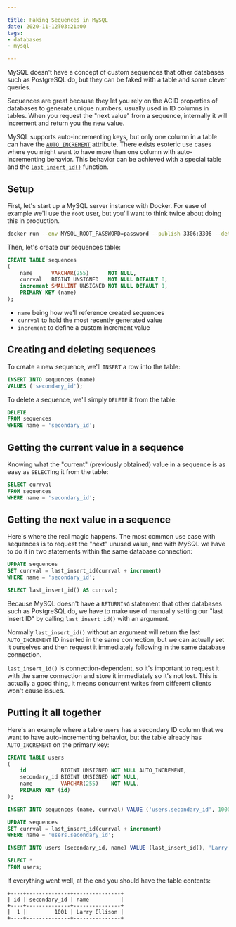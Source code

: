 ```yaml
---

title: Faking Sequences in MySQL
date: 2020-11-12T03:21:00
tags:
- databases
- mysql

---
```


MySQL doesn't have a concept of custom sequences that other databases such as PostgreSQL do, but they can be faked with a table and some clever queries.

Sequences are great because they let you rely on the ACID properties of databases to generate unique numbers, usually used in ID columns in tables. When you request the "next value" from a sequence, internally it will increment and return you the new value.

MySQL supports auto-incrementing keys, but only one column in a table can have the [`AUTO_INCREMENT`](https://dev.mysql.com/doc/refman/8.0/en/example-auto-increment.html) attribute. There exists esoteric use cases where you might want to have more than one column with auto-incrementing behavior. This behavior can be achieved with a special table and the [`last_insert_id()`](https://dev.mysql.com/doc/refman/8.0/en/information-functions.html#function_last-insert-id) function.

## Setup

First, let's start up a MySQL server instance with Docker. For ease of example we'll use the `root` user, but you'll want to think twice about doing this in production.

```bash
docker run --env MYSQL_ROOT_PASSWORD=password --publish 3306:3306 --detach mysql:8
```

Then, let's create our sequences table:

```sql
CREATE TABLE sequences
(
    name      VARCHAR(255)      NOT NULL,
    currval   BIGINT UNSIGNED   NOT NULL DEFAULT 0,
    increment SMALLINT UNSIGNED NOT NULL DEFAULT 1,
    PRIMARY KEY (name)
);
```

- `name` being how we'll reference created sequences
- `currval` to hold the most recently generated value
- `increment` to define a custom increment value

## Creating and deleting sequences

To create a new sequence, we'll `INSERT` a row into the table:

```sql
INSERT INTO sequences (name)
VALUES ('secondary_id');
```

To delete a sequence, we'll simply `DELETE` it from the table:

```sql
DELETE
FROM sequences
WHERE name = 'secondary_id';
```

## Getting the current value in a sequence

Knowing what the "current" (previously obtained) value in a sequence is as easy as `SELECT`ing it from the table:

```sql
SELECT currval
FROM sequences
WHERE name = 'secondary_id';
```

## Getting the next value in a sequence

Here's where the real magic happens. The most common use case with sequences is to request the "next" unused value, and with MySQL we have to do it in two statements within the same database connection:

```sql
UPDATE sequences
SET currval = last_insert_id(currval + increment)
WHERE name = 'secondary_id';

SELECT last_insert_id() AS currval;
```

Because MySQL doesn't have a `RETURNING` statement that other databases such as PostgreSQL do, we have to make use of manually setting our "last insert ID" by calling `last_insert_id()` with an argument.

Normally `last_insert_id()` without an argument will return the last `AUTO_INCREMENT` ID inserted in the same connection, but we can actually set it ourselves and then request it immediately following in the same database connection.

`last_insert_id()` is connection-dependent, so it's important to request it with the same connection and store it immediately so it's not lost. This is actually a good thing, it means concurrent writes from different clients won't cause issues.

## Putting it all together

Here's an example where a table `users` has a secondary ID column that we want to have auto-incrementing behavior, but the table already has `AUTO_INCREMENT` on the primary key:

```sql
CREATE TABLE users
(
    id           BIGINT UNSIGNED NOT NULL AUTO_INCREMENT,
    secondary_id BIGINT UNSIGNED NOT NULL,
    name         VARCHAR(255)    NOT NULL,
    PRIMARY KEY (id)
);

INSERT INTO sequences (name, currval) VALUE ('users.secondary_id', 1000);

UPDATE sequences
SET currval = last_insert_id(currval + increment)
WHERE name = 'users.secondary_id';

INSERT INTO users (secondary_id, name) VALUE (last_insert_id(), 'Larry Ellison');

SELECT *
FROM users;
```

If everything went well, at the end you should have the table contents:

```text
+----+--------------+---------------+
| id | secondary_id | name          |
+----+--------------+---------------+
|  1 |         1001 | Larry Ellison |
+----+--------------+---------------+
```

